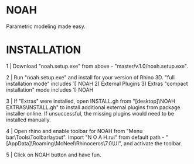 # NOAH
Parametric modeling made easy.

# INSTALLATION

1 | Download "noah.setup.exe" from above - "master/v.1.0/noah.setup.exe".

2 | Run "noah.setup.exe" and install for your version of Rhino 3D.
"full installation mode" includes 1) NOAH 2) External Plugins 3) Extras 
"compact installation" mode includes 1) NOAH

3 | If "Extras" were installed, open INSTALL.gh from "[desktop]\NOAH EXTRAS\INSTALL.gh" to install additional external plugins from package installer online. If unsuccessful, the missing plugins would need to be installed manually.

4 | Open rhino and enable toolbar for NOAH from "Menu bar\Tools\Toolbarlayout". Import "N O A H.rui" from default path - "[AppData]\Roaming\McNeel\Rhinoceros\7.0\UI", and activate the toolbar.

5 | Click on NOAH button and have fun.
